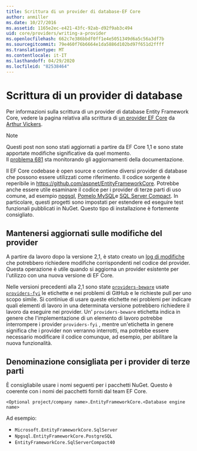 ```yaml
---
title: Scrittura di un provider di database-EF Core
author: anmiller
ms.date: 10/27/2016
ms.assetid: 1165e2ec-e421-43fc-92ab-d92f9ab3c494
uid: core/providers/writing-a-provider
ms.openlocfilehash: 662c7e386bbdf0ff1e4e5051349d6a5c56a3df7b
ms.sourcegitcommit: 79e460f76b6664e1da5886d102bd97f651d2ffff
ms.translationtype: MT
ms.contentlocale: it-IT
ms.lasthandoff: 04/29/2020
ms.locfileid: "82538464"
---
```

# <a name="writing-a-database-provider"></a>Scrittura di un provider di database

Per informazioni sulla scrittura di un provider di database Entity Framework Core, vedere la pagina relativa alla scrittura di [un provider EF Core](https://blog.oneunicorn.com/2016/11/11/so-you-want-to-write-an-ef-core-provider/) da [Arthur Vickers](https://github.com/ajcvickers).

> [!NOTE]
> Questi post non sono stati aggiornati a partire da EF Core 1,1 e sono state apportate modifiche significative da quel momento.  
Il [problema 681](https://github.com/dotnet/EntityFramework.Docs/issues/681) sta monitorando gli aggiornamenti della documentazione.

Il EF Core codebase è open source e contiene diversi provider di database che possono essere utilizzati come riferimento. Il codice sorgente è reperibile in <https://github.com/aspnet/EntityFrameworkCore>. Potrebbe anche essere utile esaminare il codice per i provider di terze parti di uso comune, ad esempio [npgsql](https://github.com/npgsql/Npgsql.EntityFrameworkCore.PostgreSQL), [Pomelo MySQL](https://github.com/PomeloFoundation/Pomelo.EntityFrameworkCore.MySql)e [SQL Server Compact](https://github.com/ErikEJ/EntityFramework.SqlServerCompact). In particolare, questi progetti sono impostati per estendere ed eseguire test funzionali pubblicati in NuGet. Questo tipo di installazione è fortemente consigliato.

## <a name="keeping-up-to-date-with-provider-changes"></a>Mantenersi aggiornati sulle modifiche del provider

A partire da lavoro dopo la versione 2,1, è stato creato un [log di modifiche](provider-log.md) che potrebbero richiedere modifiche corrispondenti nel codice del provider. Questa operazione è utile quando si aggiorna un provider esistente per l'utilizzo con una nuova versione di EF Core.

Nelle versioni precedenti alla 2,1 sono state [`providers-beware`](https://github.com/aspnet/EntityFrameworkCore/labels/providers-beware) usate [`providers-fyi`](https://github.com/aspnet/EntityFrameworkCore/labels/providers-fyi) le etichette e nei problemi di GitHub e le richieste pull per uno scopo simile. Si continiue di usare queste etichette nei problemi per indicare quali elementi di lavoro in una determinata versione potrebbero richiedere il lavoro da eseguire nei provider. Un' `providers-beware` etichetta indica in genere che l'implementazione di un elemento di lavoro potrebbe interrompere i provider `providers-fyi` , mentre un'etichetta in genere significa che i provider non verranno interrotti, ma potrebbe essere necessario modificare il codice comunque, ad esempio, per abilitare la nuova funzionalità.

## <a name="suggested-naming-of-third-party-providers"></a>Denominazione consigliata per i provider di terze parti

È consigliabile usare i nomi seguenti per i pacchetti NuGet. Questo è coerente con i nomi dei pacchetti forniti dal team EF Core.

`<Optional project/company name>.EntityFrameworkCore.<Database engine name>`

Ad esempio:

* `Microsoft.EntityFrameworkCore.SqlServer`
* `Npgsql.EntityFrameworkCore.PostgreSQL`
* `EntityFrameworkCore.SqlServerCompact40`
